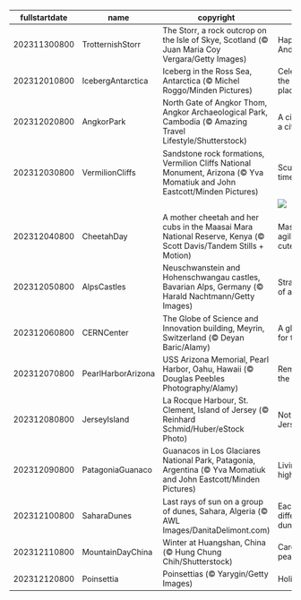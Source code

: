|fullstartdate|name|copyright|title|image|
|--|--|--|--|--|
202311300800|TrotternishStorr|The Storr, a rock outcrop on the Isle of Skye, Scotland (© Juan Maria Coy Vergara/Getty Images)|Happy Saint Andrew's Day|![](/en-US/2023/12/202311300800TrotternishStorr.jpg)|
202312010800|IcebergAntarctica|Iceberg in the Ross Sea, Antarctica (© Michel Roggo/Minden Pictures)|Celebrating the coolest place!|![](/en-US/2023/12/202312010800IcebergAntarctica.jpg)|
202312020800|AngkorPark|North Gate of Angkor Thom, Angkor Archaeological Park, Cambodia (© Amazing Travel Lifestyle/Shutterstock)|A city within a city|![](/en-US/2023/12/202312020800AngkorPark.jpg)|
202312030800|VermilionCliffs|Sandstone rock formations, Vermilion Cliffs National Monument, Arizona (© Yva Momatiuk and John Eastcott/Minden Pictures)|Sculpted by time|![](/en-US/2023/12/202312030800VermilionCliffs.jpg)|
||||![](/en-US/2023/12/.jpg)|
202312040800|CheetahDay|A mother cheetah and her cubs in the Maasai Mara National Reserve, Kenya (© Scott Davis/Tandem Stills + Motion)|Masters of agility and cuteness|![](/en-US/2023/12/202312040800CheetahDay.jpg)|
202312050800|AlpsCastles|Neuschwanstein and Hohenschwangau castles, Bavarian Alps, Germany (© Harald Nachtmann/Getty Images)|Straight out of a fairy tale|![](/en-US/2023/12/202312050800AlpsCastles.jpg)|
202312060800|CERNCenter|The Globe of Science and Innovation building, Meyrin, Switzerland (© Deyan Baric/Alamy)|A global code for the future|![](/en-US/2023/12/202312060800CERNCenter.jpg)|
202312070800|PearlHarborArizona|USS Arizona Memorial, Pearl Harbor, Oahu, Hawaii (© Douglas Peebles Photography/Alamy)|Remembering the fallen|![](/en-US/2023/12/202312070800PearlHarborArizona.jpg)|
202312080800|JerseyIsland|La Rocque Harbour, St. Clement, Island of Jersey (© Reinhard Schmid/Huber/eStock Photo)|Not that Jersey Shore|![](/en-US/2023/12/202312080800JerseyIsland.jpg)|
202312090800|PatagoniaGuanaco|Guanacos in Los Glaciares National Park, Patagonia, Argentina (© Yva Momatiuk and John Eastcott/Minden Pictures)|Living the high life|![](/en-US/2023/12/202312090800PatagoniaGuanaco.jpg)|
202312100800|SaharaDunes|Last rays of sun on a group of dunes, Sahara, Algeria (© AWL Images/DanitaDelimont.com)|Each day a different dune|![](/en-US/2023/12/202312100800SaharaDunes.jpg)|
202312110800|MountainDayChina|Winter at Huangshan, China (© Hung Chung Chih/Shutterstock)|Care for a peak?|![](/en-US/2023/12/202312110800MountainDayChina.jpg)|
202312120800|Poinsettia|Poinsettias (© Yarygin/Getty Images)|Holiday hues|![](/en-US/2023/12/202312120800Poinsettia.jpg)|
